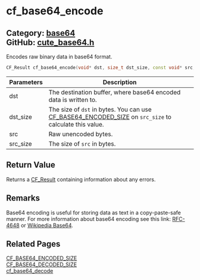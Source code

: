 [](../header.md ':include')

# cf_base64_encode

Category: [base64](/api_reference?id=base64)  
GitHub: [cute_base64.h](https://github.com/RandyGaul/cute_framework/blob/master/include/cute_base64.h)  
---

Encodes raw binary data in base64 format.

```cpp
CF_Result cf_base64_encode(void* dst, size_t dst_size, const void* src, size_t src_size);
```

Parameters | Description
--- | ---
dst | The destination buffer, where base64 encoded data is written to.
dst_size | The size of `dst` in bytes. You can use [CF_BASE64_ENCODED_SIZE](/base64/cf_base64_encoded_size.md) on `src_size` to calculate this value.
src | Raw unencoded bytes.
src_size | The size of `src` in bytes.

## Return Value

Returns a [CF_Result](/utility/cf_result.md) containing information about any errors.

## Remarks

Base64 encoding is useful for storing data as text in a copy-paste-safe manner. For more information about
base64 encoding see this link: [RFC-4648](https://tools.ietf.org/html/rfc4648) or [Wikipedia Base64](https://en.wikipedia.org/wiki/Base64).

## Related Pages

[CF_BASE64_ENCODED_SIZE](/base64/cf_base64_encoded_size.md)  
[CF_BASE64_DECODED_SIZE](/base64/cf_base64_decoded_size.md)  
[cf_base64_decode](/base64/cf_base64_decode.md)  
